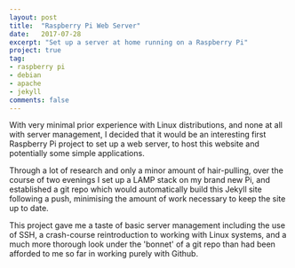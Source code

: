 ```yaml
---
layout: post
title:  "Raspberry Pi Web Server"
date:   2017-07-28
excerpt: "Set up a server at home running on a Raspberry Pi"
project: true
tag:
- raspberry pi
- debian
- apache
- jekyll
comments: false
---
```


With very minimal prior experience with Linux distributions, and none at all with server management, I decided that it would be an interesting first Raspberry Pi project to set up a web server, to host this website and potentially some simple applications.

Through a lot of research and only a minor amount of hair-pulling, over the course of two evenings I set up a LAMP stack on my brand new Pi, and established a git repo which would automatically build this Jekyll site following a push, minimising the amount of work necessary to keep the site up to date.

This project gave me a taste of basic server management including the use of SSH, a crash-course reintroduction to working with Linux systems, and a much more thorough look under the 'bonnet' of a git repo than had been afforded to me so far in working purely with Github.
